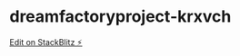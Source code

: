 # dreamfactoryproject-krxvch

[Edit on StackBlitz ⚡️](https://stackblitz.com/edit/dreamfactoryproject-krxvch)
